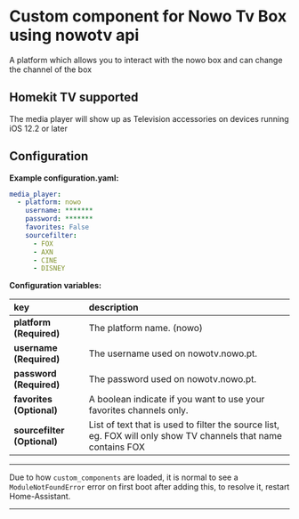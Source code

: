 # Custom component for Nowo Tv Box using nowotv api
A platform which allows you to interact with the nowo box and can change the channel of the box

## Homekit TV supported
The media player will show up as Television accessories on devices running iOS 12.2 or later

## Configuration
**Example configuration.yaml:**

```yaml
media_player:
  - platform: nowo
    username: *******
    password: *******
    favorites: False
    sourcefilter:
      - FOX
      - AXN
      - CINE
      - DISNEY
```

**Configuration variables:**  
  
key | description  
:--- | :---  
**platform (Required)** | The platform name. (nowo)
**username (Required)** | The username used on nowotv.nowo.pt.
**password (Required)** | The password used on nowotv.nowo.pt.
**favorites  (Optional)** | A boolean indicate if you want to use your favorites channels only.
**sourcefilter (Optional)** | List of text that is used to filter the source list, eg. FOX will only show TV channels that name contains FOX

***
Due to how `custom_components` are loaded, it is normal to see a `ModuleNotFoundError` error on first boot after adding this, to resolve it, restart Home-Assistant.

***